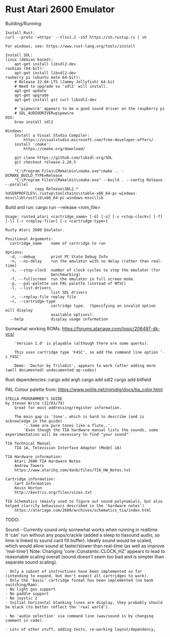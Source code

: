 Rust Atari 2600 Emulator
========================

Building/Running:

    Install Rust:
	curl --proto '=https' --tlsv1.2 -sSf https://sh.rustup.rs | sh	
 
	For windows, see: https://www.rust-lang.org/tools/install

    Install SDL:
	linux (debian based): 
		apt-get install libsdl2-dev
	rasbian (64-bit): 
		apt-get install libsdl2-dev
	rasberry pi (ubuntu mate 64-bit): 
		# Release 22.04 LTS (Jammy Jellyfish) 64-bit
		# Need to upgrade so 'sdl2' will install.
		apt-get update
		apt-get upgrade
		apt-get install git curl libsdl2-dev

		# 'pipewire' appears to be a good sound driver on the raspberry pi
		# SDL_AUDIODRIVER=pipewire 
	OSX: 
		brew install sdl2

	Windows:
		Install a Visual Studio Compiler:
			https://visualstudio.microsoft.com/free-developer-offers/
		install 'cmake': 
			https://cmake.org/download/

		git clone https://github.com/libsdl-org/SDL
		git checkout release-2.28.5

		"C:\Program Files\CMake\bin\cmake.exe"cmake .. -DCMAKE_BUILD_TYPE=Release
		"C:\Program Files\CMake\bin\cmake.exe" --build . --config Release --parallel
                 copy Release\SDL2.* %USERPROFILE%\.rustup\toolchains\stable-x86_64-pc-windows-msvc\lib\rustlib\x86_64-pc-windows-msvc\lib

Build and run:
    cargo run --release <rom_file>


    Usage: rusted_atari <cartridge_name> [-d] [-n] [-s <stop-clock>] [-f] [-l] [-r <replay-file>] [-c <cartridge-type>]

    Rusty Atari 2600 Emulator.
    
    Positional Arguments:
      cartridge_name    name of cartridge to run
    
    Options:
      -d, --debug       print PC State Debug Info
      -n, --no-delay    run the emulator with no delay (rather than real-time)
      -s, --stop-clock  number of clock cycles to stop the emulator (for
                        benchmarking)
      -f, --fullscreen  run the emulator in full screen mode.
      -p, --pal-palette use PAL palette (instead of NTSC)
      -l, --list-drivers
                        list SDL drivers
      -r, --replay-file replay file
      -c, --cartridge-type
                        cartridge type.  (Specifying an invalid option will display
                        available options).
      --help            display usage information


Somewhat working ROMs:
        https://forums.atariage.com/topic/206497-dk-vcs/

        'Version 1.0' is playable (although there are some querks).
        
        This uses cartridge type 'F4SC', so add the command line option '-c F4SC'

        Demo: 'Doctor by Trilobit', appears to work (after adding more (well documented) undocumented op-codes)

Rust dependencies:
        cargo add argh
        cargo add sdl2
        cargo add bitfield


PAL Colour palette from:
    https://www.qotile.net/minidig/docs/tia_color.html

    STELLA PROGRAMMER'S GUIDE
    by Steven Write (12/03/79)
        Great for most addressing/register information.

        The main gap is 'tone', which is hard to describe (and is acknowledge in the guide)
            '..Some are pure tones like a flute..'.  
            'Even though the TIA hardware manual lists the sounds, some experimentation will be necessary to find "your sound"'

    TIA Technical Manual
        TIA 1A, Television Interface Adaptor (Model 1A)

    TIA Hardware information:
        Atari 2600 TIA Hardware Notes
        Andrew Towers
        https://www.atarihq.com/danb/files/TIA_HW_Notes.txt

    Cartridge information:
        Cart Information
        Kevin Horton
        http://kevtris.org/files/sizes.txt

    TIA Schematics (mainly used to figure out sound polynomials, but also helped clarrify behaviours described in the 'hardware notes')
        https://atariage.com/2600/archives/schematics_tia/index.html

TODO:

Sound
    - Currently sound only somewhat works when running in realtime.  
      It 'can' run without any pops/crackle (added a sleep to tiasound audio, so time is linked to sound card fill buffer). 
      Ideally sound would be scaled, which would allow sound at faster/slower than real-time (as well as improve 'real-time')
      Note: Changing 'core::Constants::CLOCK_HZ' appears to lead to reasonable scaling overall (sound doesn't seem too bad and is simpler than separate sound scaling).

    - Only a subset of instructions have been implemented so far (intending to expand, but don't expect all cartridges to work).
    - Only the 'basic' cartridge format has been implemented (no bank switching/Ram).
    - No light gun support
    - No paddle support
    - No joystic 2
    - Initial horizontal blanking lines are display, they probably should be black (to better reflect the 'real world').

    - No 'audio selection' via command line (wav/sound is by changing comment in code).

    - Lots of other stuff, adding tests, re-working layout/dependency,

